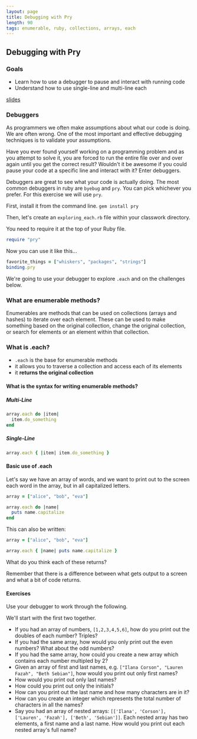 ```yaml
---
layout: page
title: Debugging with Pry
length: 90
tags: enumerable, ruby, collections, arrays, each
---
```


## Debugging with Pry

### Goals

* Learn how to use a debugger to pause and interact with running code
* Understand how to use single-line and multi-line each

[slides](../slides/debugging_with_pry)

### Debuggers

As programmers we often make assumptions about what our code is doing. We are often wrong. One of the most important and effective debugging techniques is to validate your assumptions.

Have you ever found yourself working on a programming problem and as you attempt to solve it, you are forced to run the entire file over and over again until you get the correct result? Wouldn't it be awesome if you could pause your code at a specific line and interact with it? Enter debuggers.

Debuggers are great to see what your code is actually doing. The most common debuggers in ruby are `byebug` and `pry`. You can pick whichever you prefer. For this exercise we will use `pry`.

First, install it from the command line.
`gem install pry`

Then, let's create an `exploring_each.rb` file within your classwork directory.

You need to require it at the top of your Ruby file.

```ruby
require "pry"
```

Now you can use it like this...

```ruby
favorite_things = ["whiskers", "packages", "strings"]
binding.pry
```

We're going to use your debugger to explore `.each` and on the challenges below.

<!-- Let's use [this gist](https://gist.github.com/jmejia/04924190362f64fc49ab) as a guide. -->

### What are enumerable methods?

Enumerables are methods that can be used on collections (arrays and hashes) to iterate over each element.
These can be used to make something based on the original collection, change the original collection, or search for elements or an element within that collection.

### What is .each?

* `.each` is the base for enumerable methods
* it allows you to traverse a collection and access each of its elements
* it **returns the original collection**

#### What is the syntax for writing enumerable methods?

##### Multi-Line

```ruby
array.each do |item|
  item.do_something
end
```

##### Single-Line

```ruby
array.each { |item| item.do_something }
```

#### Basic use of .each

Let's say we have an array of words, and we want to print out to the screen
each word in the array, but in all capitalized letters.

```ruby
array = ["alice", "bob", "eva"]

array.each do |name|
  puts name.capitalize
end
```

This can also be written:

```ruby
array = ["alice", "bob", "eva"]

array.each { |name| puts name.capitalize }
```

What do you think each of these returns?

Remember that there is a difference between what gets output to a screen
and what a bit of code returns.

#### Exercises

Use your debugger to work through the following.

We'll start with the first two together.

* If you had an array of numbers, `[1,2,3,4,5,6]`, how do you print out the
doubles of each number? Triples?
* If you had the same array, how would you only print out the even numbers?
What about the odd numbers?
* If you had the same array, how could you create a new array which contains each number multipled by 2?
* Given an array of first and last names, e.g. `["Ilana Corson", "Lauren Fazah", "Beth Sebian"]`, how would you print out only first names?
* How would you print out only last names?
* How could you print out only the initials?
* How can you print out the last name and how many characters are in it?
* How can you create an integer which represents the total number of characters in all the names?
* Say you had an array of nested arrays: `[['Ilana', 'Corson'], ['Lauren', 'Fazah'], ['Beth', 'Sebian']]`. Each nested array has two elements, a first name and a last name. How would you print out each nested array's full name?

